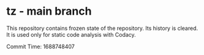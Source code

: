 # tz - main branch

This repository contains frozen state of the repository.
Its history is cleared. It is used only for static code
analysis with Codacy.

Commit Time: 1688748407